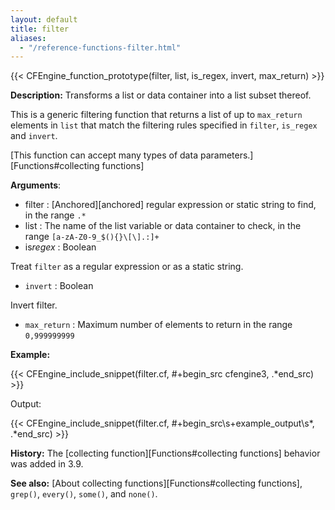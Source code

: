 ```yaml
---
layout: default
title: filter
aliases:
  - "/reference-functions-filter.html"
---
```


{{< CFEngine_function_prototype(filter, list, is_regex, invert, max_return) >}}

**Description:** Transforms a list or data container into a list subset thereof.

This is a generic filtering function that returns a list of up to `max_return`
elements in `list` that match the filtering rules specified in `filter`,
`is_regex` and `invert`.

[This function can accept many types of data parameters.][Functions#collecting functions]

**Arguments**:

- filter : [Anchored][anchored] regular expression or static string to find, in the range `.*`
- list : The name of the list variable or data container to check, in the range
  `[a-zA-Z0-9_$(){}\[\].:]+`
- is*regex* : Boolean

Treat `filter` as a regular expression or as a static string.

- `invert` : Boolean

Invert filter.

- `max_return` : Maximum number of elements to return in the range `0,999999999`

**Example:**

{{< CFEngine_include_snippet(filter.cf, #\+begin_src cfengine3, .*end_src) >}}

Output:

{{< CFEngine_include_snippet(filter.cf, #\+begin_src\s+example_output\s*, .*end_src) >}}

**History:** The [collecting function][Functions#collecting functions] behavior was added in 3.9.

**See also:** [About collecting functions][Functions#collecting functions], `grep()`, `every()`, `some()`, and `none()`.
